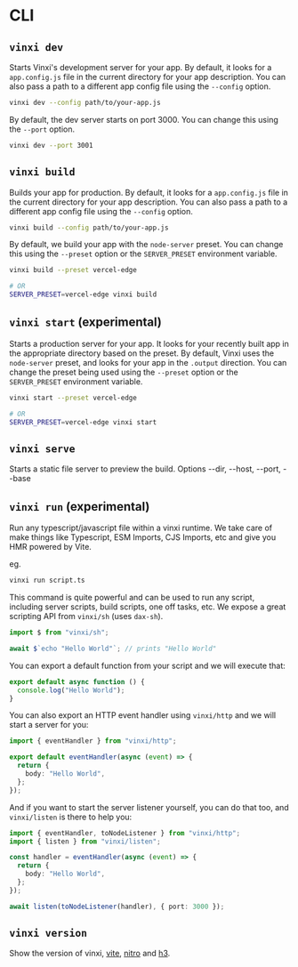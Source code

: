 # CLI

## `vinxi dev`

Starts Vinxi's development server for your app. By default, it looks for a `app.config.js` file in the current directory for your app description. You can also pass a path to a different app config file using the `--config` option.

```bash
vinxi dev --config path/to/your-app.js
```

By default, the dev server starts on port 3000. You can change this using the `--port` option.

```bash
vinxi dev --port 3001
```

## `vinxi build`

Builds your app for production. By default, it looks for a `app.config.js` file in the current directory for your app description. You can also pass a path to a different app config file using the `--config` option.

```bash
vinxi build --config path/to/your-app.js
```

By default, we build your app with the `node-server` preset. You can change this using the `--preset` option or the `SERVER_PRESET` environment variable.

```bash
vinxi build --preset vercel-edge

# OR
SERVER_PRESET=vercel-edge vinxi build
```

## `vinxi start` (experimental)

Starts a production server for your app. It looks for your recently built app in the appropriate directory based on the preset. By default, Vinxi uses the `node-server` preset, and looks for your app in the `.output` direction. You can change the preset being used using the `--preset` option or the `SERVER_PRESET` environment variable.

```bash
vinxi start --preset vercel-edge

# OR
SERVER_PRESET=vercel-edge vinxi start
```

## `vinxi serve`

Starts a static file server to preview the build. Options --dir, --host, --port, --base

## `vinxi run` (experimental)

Run any typescript/javascript file within a vinxi runtime. We take care of make things like Typescript, ESM Imports, CJS Imports, etc and give you HMR powered by Vite.

eg.

```bash
vinxi run script.ts
```

This command is quite powerful and can be used to run any script, including server scripts, build scripts, one off tasks, etc. We expose a great scripting API from `vinxi/sh` (uses `dax-sh`).

```ts fileName=script.ts
import $ from "vinxi/sh";

await $`echo "Hello World"`; // prints "Hello World"
```

You can export a default function from your script and we will execute that:

```ts fileName=script.ts
export default async function () {
  console.log("Hello World");
}
```

You can also export an HTTP event handler using `vinxi/http` and we will start a server for you:

```ts fileName=script.ts
import { eventHandler } from "vinxi/http";

export default eventHandler(async (event) => {
  return {
    body: "Hello World",
  };
});
```

And if you want to start the server listener yourself, you can do that too, and `vinxi/listen` is there to help you:

```ts fileName=script.ts
import { eventHandler, toNodeListener } from "vinxi/http";
import { listen } from "vinxi/listen";

const handler = eventHandler(async (event) => {
  return {
    body: "Hello World",
  };
});

await listen(toNodeListener(handler), { port: 3000 });
```

## `vinxi version`

Show the version of vinxi, [vite](https://vitejs.dev/), [nitro](https://nitro.unjs.io/) and [h3](https://h3.unjs.io/).
